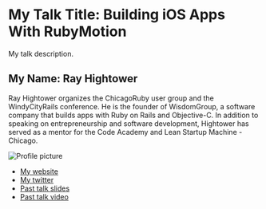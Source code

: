 # My Talk Title: Building iOS Apps With RubyMotion

My talk description.

## My Name: Ray Hightower

Ray Hightower organizes the ChicagoRuby user group and the
WindyCityRails conference. He is the founder of WisdomGroup, a
software company that builds apps with Ruby on Rails and Objective-C. In
addition to speaking on entrepreneurship and software
development, Hightower has served as a mentor for the Code Academy and Lean Startup Machine - Chicago.

![Profile picture](http://gravatar.com/rayhightower)

- [My website](http://rayhightower.com/)
- [My twitter](https://twitter.com/rayhightower)
- [Past talk slides](https://speakerdeck.com/rayhightower/building-ios-apps-with-rubymotion)
- [Past talk video](http://rayhightower.com/blog/2012/08/31/four-steps-five-minutes/)
